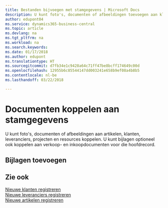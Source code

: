 ```yaml
---
title: Bestanden bijvoegen met stamgegevens | Microsoft Docs
description: U kunt foto's, documenten of afbeeldingen toevoegen aan klanten, leveranciers en andere hoofdrecords, en kunt u deze ook aan facturen koppelen.
author: edupont04
ms.service: dynamics365-business-central
ms.topic: article
ms.devlang: na
ms.tgt_pltfrm: na
ms.workload: na
ms.search.keywords: 
ms.date: 01/17/2018
ms.author: edupont
ms.translationtype: HT
ms.sourcegitcommit: d7fb34e1c9428a64c71ff47be8bcff174649c00d
ms.openlocfilehash: 12955b6c85544147dd003241e658b9ef08a4b8b5
ms.contentlocale: nl-be
ms.lasthandoff: 03/22/2018

---
```

# <a name="attaching-documents-to-master-data"></a>Documenten koppelen aan stamgegevens
U kunt foto's, documenten of afbeeldingen aan artikelen, klanten, leveranciers, projecten en resources koppelen. U kunt bijlagen optioneel ook koppelen aan verkoop- en inkoopdocumenten voor die hoofdrecord.  

## <a name="adding-attachments"></a>Bijlagen toevoegen


## <a name="see-also"></a>Zie ook
[Nieuwe klanten registreren](sales-how-register-new-customers.md)  
[Nieuwe leveranciers registreren](purchasing-how-register-new-vendors.md)  
[Nieuwe artikelen registreren](inventory-how-register-new-items.md)  


